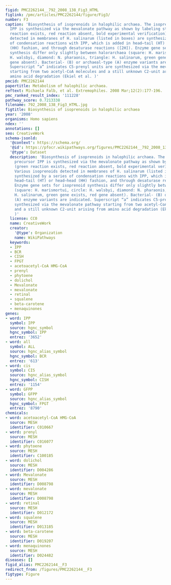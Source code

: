 ```yaml
---
figid: PMC2262144__792_2008_138_Fig3_HTML
figlink: /pmc/articles/PMC2262144/figure/Fig3/
number: F3
caption: 'Biosynthesis of isoprenoids in halophilic archaea. The isoprenoid precursor
  IPP is synthesized via the mevalonate pathway as shown by labeling studies (green
  reaction exists, red reaction absent, bold experimental verification). Various isoprenoids
  detected in membranes of H. salinarum (listed in boxes) are synthesized by a series
  of condensation reactions with IPP, which is added in head–tail (HT) or head–head
  (HH) fashion, and through desaturase reactions ([2H]). Enzyme gene sets for isoprenoid
  synthesis differ only slightly between halorarchaea (square: H. marismortui, circle:
  H. walsbyi, diamond: N. pharaonis, triangle: H. salinarum, green gene exists, red
  gene absent). Bacterial- (B) or archaeal-type (A) enzyme variants are indicated.
  Superscript “a” indicates C5-prenyl units are synthesized via the mevalonate pathway
  starting from two acetyl-CoA molecules and a still unknown C2-unit arising from
  amino acid degradation (Ekiel et al. )'
pmcid: PMC2262144
papertitle: Metabolism of halophilic archaea.
reftext: Michaela Falb, et al. Extremophiles. 2008 Mar;12(2):177-196.
pmc_ranked_result_index: '111228'
pathway_score: 0.7213338
filename: 792_2008_138_Fig3_HTML.jpg
figtitle: Biosynthesis of isoprenoids in halophilic archaea
year: '2008'
organisms: Homo sapiens
ndex: ''
annotations: []
seo: CreativeWork
schema-jsonld:
  '@context': https://schema.org/
  '@id': https://pfocr.wikipathways.org/figures/PMC2262144__792_2008_138_Fig3_HTML.html
  '@type': Dataset
  description: 'Biosynthesis of isoprenoids in halophilic archaea. The isoprenoid
    precursor IPP is synthesized via the mevalonate pathway as shown by labeling studies
    (green reaction exists, red reaction absent, bold experimental verification).
    Various isoprenoids detected in membranes of H. salinarum (listed in boxes) are
    synthesized by a series of condensation reactions with IPP, which is added in
    head–tail (HT) or head–head (HH) fashion, and through desaturase reactions ([2H]).
    Enzyme gene sets for isoprenoid synthesis differ only slightly between halorarchaea
    (square: H. marismortui, circle: H. walsbyi, diamond: N. pharaonis, triangle:
    H. salinarum, green gene exists, red gene absent). Bacterial- (B) or archaeal-type
    (A) enzyme variants are indicated. Superscript “a” indicates C5-prenyl units are
    synthesized via the mevalonate pathway starting from two acetyl-CoA molecules
    and a still unknown C2-unit arising from amino acid degradation (Ekiel et al.
    )'
  license: CC0
  name: CreativeWork
  creator:
    '@type': Organization
    name: WikiPathways
  keywords:
  - IPP
  - BCR
  - CISH
  - FPGT
  - acetoacetyl-CoA HMG-CoA
  - prenyl
  - phytoene
  - dolichol
  - Mevalonate
  - mevalonate
  - retinal
  - squalene
  - beta-carotene
  - menaquinones
genes:
- word: IPP
  symbol: IPP
  source: hgnc_symbol
  hgnc_symbol: IPP
  entrez: '3652'
- word: all
  symbol: ALL
  source: hgnc_alias_symbol
  hgnc_symbol: BCR
  entrez: '613'
- word: cis
  symbol: CIS
  source: hgnc_alias_symbol
  hgnc_symbol: CISH
  entrez: '1154'
- word: GFPP
  symbol: GFPP
  source: hgnc_alias_symbol
  hgnc_symbol: FPGT
  entrez: '8790'
chemicals:
- word: acetoacetyl-CoA HMG-CoA
  source: MESH
  identifier: C010667
- word: prenyl
  source: MESH
  identifier: C016077
- word: phytoene
  source: MESH
  identifier: C100185
- word: dolichol
  source: MESH
  identifier: D004286
- word: Mevalonate
  source: MESH
  identifier: D008798
- word: mevalonate
  source: MESH
  identifier: D008798
- word: retinal
  source: MESH
  identifier: D012172
- word: squalene
  source: MESH
  identifier: D013185
- word: beta-carotene
  source: MESH
  identifier: D019207
- word: menaquinones
  source: MESH
  identifier: D024482
diseases: []
figid_alias: PMC2262144__F3
redirect_from: /figures/PMC2262144__F3
figtype: Figure
---
```

